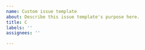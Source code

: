 ```yaml
---
name: Custom issue template
about: Describe this issue template's purpose here.
title: C
labels: ''
assignees: ''

---
```



